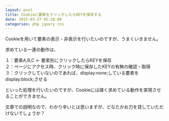 ```yaml
---
layout: post
title: Cookieに要素をクリックしたらKEYを保存する
date: 2015-03-27 05:28:09
categories: php jquery css
---
```

<p>Cookieを用いて要素の表示・非表示を行いたいのですが、うまくいきません。</p>

<p>求めている一連の動作は、</p>

<p>１：要素A,B,C ← 要素別にクリックしたらKEYを保存<br>
２：ページにアクセス時、クリック時に保存したKEYの有無の確認・取得<br>
３：クリックしていないのであれば、display:none;している要素をdisplay:block;させる</p>

<p>といった処理を行いたいのですが、Cookieには疎く求めている動作を実現させることができません。</p>

<p>文章での説明なので、わかり辛いとは思いますが、どなたかお力を貸していただけないでしょうか？</p>
